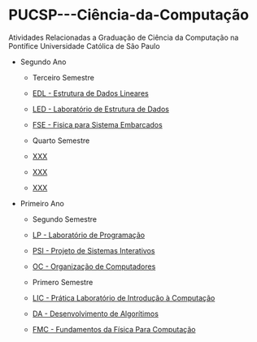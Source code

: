 # PUCSP---Ciência-da-Computação
Atividades Relacionadas a Graduação de Ciência da Computação na Pontífice Universidade Católica de São Paulo

- Segundo Ano
  - Terceiro Semestre
   - [EDL - Estrutura de Dados Lineares](https://github.com/LeoMSgit/PUCSP---Ciencia_da_Computacao/tree/main/Terceiro%20Semestre/EDL%20-%20Estrutura%20de%20Dados%20Lineares)
   - [LED - Laboratório de Estrutura de Dados](https://github.com/LeoMSgit/PUCSP---Ciencia_da_Computacao/tree/main/Terceiro%20Semestre/LED%20-%20Laborat%C3%B3rio%20de%20Estrutura%20de%20Dados)
   - [FSE - Fisica para Sistema Embarcados](https://github.com/LeoMSgit/PUCSP---Ciencia_da_Computacao/tree/main/Terceiro%20Semestre/FSE%20-%20F%C3%ADsica%20para%20Sistemas%20Embarcados)

  - Quarto Semestre
   - [XXX]()
   - [XXX]()
   - [XXX]() 


- Primeiro Ano
  - Segundo Semestre
   - [LP - Laboratório de Programação](https://github.com/LeoMSgit/PUCSP---Ciencia_da_Computacao/tree/main/Segundo%20Semestre/LP%20-%20Laborat%C3%B3rio%20de%20Programa%C3%A7%C3%A3o)
   - [PSI - Projeto de Sistemas Interativos](https://github.com/LeoMSgit/PUCSP---Ciencia_da_Computacao/tree/main/Segundo%20Semestre/PSI%20-%20Projeto%20de%20Sistemas%20Interativos)
   - [OC - Organização de Computadores](https://github.com/LeoMSgit/PUCSP---Ciencia_da_Computacao/tree/main/Segundo%20Semestre/OC%20-%20Organiza%C3%A7%C3%A3o%20de%20Computadores)

  - Primero Semestre
   - [LIC - Prática Laboratório de Introdução à Computação](https://github.com/LeoMSgit/PUCSP---Ciencia-da-Computacao/tree/main/Primeiro%20Semestre/Pr%C3%A1tica%20Laborat%C3%B3rio%20de%20Introdu%C3%A7%C3%A3o%20a%20Computa%C3%A7%C3%A3o)
   - [DA - Desenvolvimento de Algorítimos](https://github.com/LeoMSgit/PUCSP---Ciencia-da-Computacao/tree/main/Primeiro%20Semestre/Desenvolvimento%20de%20Algor%C3%ADtimos)
   - [FMC - Fundamentos da Física Para Computação](https://github.com/LeoMSgit/PUCSP---Ciencia-da-Computacao/tree/main/Primeiro%20Semestre/FMC%20-%20Fundamentos%20da%20F%C3%ADsica%20Para%20Computa%C3%A7%C3%A3o/Arduino) 
